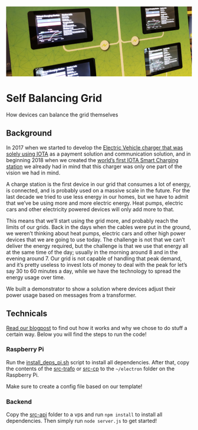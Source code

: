 ![IOTA Self Balancing Grid](./banner.jpg)

# Self Balancing Grid
How devices can balance the grid themselves

## Background
In 2017 when we started to develop the [Electric Vehicle charger that was solely using IOTA](https://medium.com/@harmvandenbrink/how-elaadnl-built-a-poc-charge-station-running-fully-on-iota-and-iota-only-e16ed4c4d4d5) as a payment solution and communication solution, and in beginning 2018 when we created the [world’s first IOTA Smart Charging station](https://blog.iota.org/worlds-first-iota-smart-charging-station-52f9024db788) we already had in mind that this charger was only one part of the vision we had in mind.

A charge station is the first device in our grid that consumes a lot of energy, is connected, and is probably used on a massive scale in the future. For the last decade we tried to use less energy in our homes, but we have to admit that we’ve be using more and more electric energy. Heat pumps, electric cars and other electricity powered devices will only add more to that.

This means that we’ll start using the grid more, and probably reach the limits of our grids. Back in the days when the cables were put in the ground, we weren’t thinking about heat pumps, electric cars and other high power devices that we are going to use today. The challenge is not that we can’t deliver the energy required, but the challenge is that we use that energy all at the same time of the day; usually in the morning around 8 and in the evening around 7. Our grid is not capable of handling that peak demand, and it’s pretty useless to invest lots of money to deal with the peak for let’s say 30 to 60 minutes a day, while we have the technology to spread the energy usage over time.

We built a demonstrator to show a solution where devices adjust their power usage based on messages from a transformer.

## Technicals
[Read our blogpost](https://medium.com) to find out how it works and why we chose to do stuff a certain way. Below you will find the steps to run the code!

### Raspberry Pi
Run the [install_deps_pi.sh](./install_deps_pi.sh) script to install all dependencies. After that, copy the contents of the [src-trafo](./src-trafo) or [src-cp](./src-cp) to the `~/electron` folder on the Raspberry Pi. 

Make sure to create a config file based on our template! 

### Backend
Copy the [src-api](./src-api) folder to a vps and run `npm install` to install all dependencies. Then simply run `node server.js` to get started!
